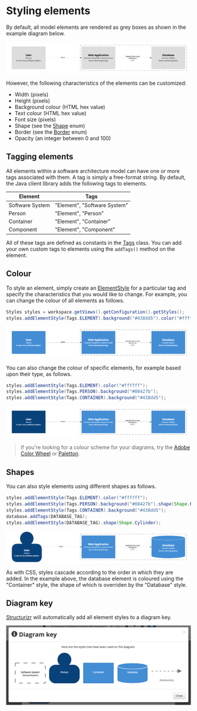 # Styling elements

By default, all model elements are rendered as grey boxes as shown in the example diagram below.

![Default styling](images/styling-elements-1.png)

However, the following characteristics of the elements can be customized:

- Width (pixels)
- Height (pixels)
- Background colour (HTML hex value)
- Text colour (HTML hex value)
- Font size (pixels)
- Shape (see the [Shape](https://github.com/structurizr/java/blob/master/structurizr-core/src/com/structurizr/view/Shape.java) enum)
- Border (see the [Border](https://github.com/structurizr/java/blob/master/structurizr-core/src/com/structurizr/view/Border.java) enum)
- Opacity (an integer between 0 and 100)

## Tagging elements

All elements within a software architecture model can have one or more tags associated with them. A tag is simply a free-format string. By default, the Java client library adds the following tags to elements.

Element | Tags
------- | ----
Software System | "Element", "Software System"
Person | "Element", "Person"
Container | "Element", "Container"
Component | "Element", "Component"

All of these tags are defined as constants in the [Tags](https://github.com/structurizr/java/blob/master/structurizr-core/src/com/structurizr/model/Tags.java) class. You can add your own custom tags to elements using the ```addTags()``` method on the element.

## Colour

To style an element, simply create an [ElementStyle](https://github.com/structurizr/java/blob/master/structurizr-core/src/com/structurizr/view/ElementStyle.java) for a particular tag and specify the characteristics that you would like to change. For example, you can change the colour of all elements as follows.

```java
Styles styles = workspace.getViews().getConfiguration().getStyles();
styles.addElementStyle(Tags.ELEMENT).background("#438dd5").color("#ffffff");
```

 ![Colouring all elements](images/styling-elements-2.png)
 
You can also change the colour of specific elements, for example based upon their type, as follows.

```java
styles.addElementStyle(Tags.ELEMENT).color("#ffffff");
styles.addElementStyle(Tags.PERSON).background("#08427b");
styles.addElementStyle(Tags.CONTAINER).background("#438dd5");
```

![Colouring elements based upon type](images/styling-elements-3.png)

> If you're looking for a colour scheme for your diagrams, try the [Adobe Color Wheel](https://color.adobe.com/create/color-wheel/) or [Paletton](http://paletton.com).

## Shapes

You can also style elements using different shapes as follows.

```java
styles.addElementStyle(Tags.ELEMENT).color("#ffffff");
styles.addElementStyle(Tags.PERSON).background("#08427b").shape(Shape.Person);
styles.addElementStyle(Tags.CONTAINER).background("#438dd5");
database.addTags(DATABASE_TAG);
styles.addElementStyle(DATABASE_TAG).shape(Shape.Cylinder);
```

![Adding some shapes](images/styling-elements-4.png)

As with CSS, styles cascade according to the order in which they are added. In the example above, the database element is coloured using the "Container" style, the shape of which is overriden by the "Database" style.

## Diagram key

[Structurizr](https://structurizr.com) will automatically add all element styles to a diagram key.

![The diagram key](images/styling-elements-5.png)